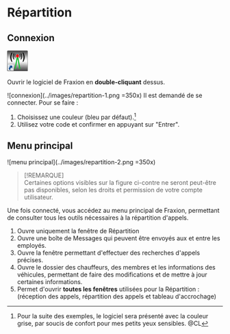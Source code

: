 # Répartition

## Connexion

![icon fraxion](../images/icon-fraxion.png)

Ouvrir le logiciel de Fraxion en **double-cliquant** dessus.

![connexion](../images/repartition-1.png =350x)
Il est demandé de se connecter. Pour se faire :

1. Choisissez une couleur (bleu par défaut).[^1]
2. Utilisez votre code et confirmer en appuyant sur "Entrer".

## Menu principal

![menu principal](../images/repartition-2.png =350x)

> [!REMARQUE]  
> Certaines options visibles sur la figure ci-contre ne seront peut-être pas disponibles, selon les droits et permission de votre compte utilisateur.

Une fois connecté, vous accédez au menu principal de Fraxion, permettant de consulter tous les outils nécessaires à la répartition d'appels.

1. Ouvre uniquement la fenêtre de Répartition
2. Ouvre une boîte de Messages qui peuvent être envoyés aux et entre les employés.
3. Ouvre la fenêtre permettant d'effectuer des recherches d'appels précises.
4. Ouvre le dossier des chauffeurs, des membres et les informations des véhicules, permettant de faire des modifications et de mettre à jour certaines informations.
5. Permet d'ouvrir **toutes les fenêtres** utilisées pour la Répartition : (réception des appels, répartition des appels et tableau d'accrochage)

[^1]: Pour la suite des exemples, le logiciel sera présenté avec la couleur grise, par soucis de confort pour mes petits yeux sensibles. @CL
